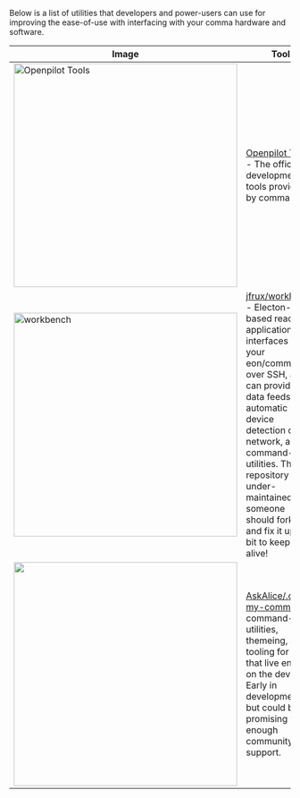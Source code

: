 Below is a list of utilities that developers and power-users can use for improving the ease-of-use with interfacing with your comma hardware and software.

|Image|Tool|
|---------|-----|
| <img src="https://emu.bz/Jmx" alt="Openpilot Tools" style="width:400px;height:auto" /> | [Openpilot Tools](https://github.com/commaai/openpilot/tree/master/tools) - The official development tools provided by comma.ai 
| <img src="https://emu.bz/nTT" alt="workbench"  style="width:400px;height:auto" /> | [jfrux/workbench](https://github.com/jfrux/workbench) - Electon-based react application that interfaces with your eon/comma two over SSH, and can provide live data feeds, automatic device detection on the network, and command-line utilities. This repository is under-maintained, someone should fork it and fix it up a bit to keep it alive! |
| <img src="https://emu.bz/UZR" alt="" style="width:400px;height:auto" /> | [AskAlice/.oh-my-comma](https://github.com/askalice/.oh-my-comma) command-line utilities, themeing, and tooling for neos that live entirely on the device. Early in development, but could be promising with enough community support. |